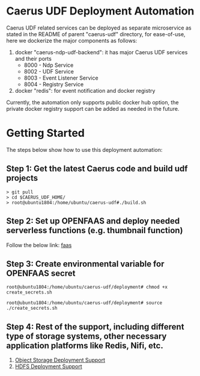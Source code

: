 # Caerus UDF Deployment Automation

Caerus UDF related services can be deployed as separate microservice as stated in the README of parent "caerus-udf" directory, for ease-of-use, here we dockerize the major components as follows:
  1. docker "caerus-ndp-udf-backend": it has major Caerus UDF services and their ports
        * 8000 - Ndp Service
        * 8002 - UDF Service
        * 8003 - Event Listener Service
        * 8004 - Registry Service
  2. docker "redis": for event notification and docker registry

Currently, the automation only supports public docker hub option, the private docker registry support can be added as needed in the future.
 
# Getting Started
The steps below show how to use this deployment automation:

## Step 1: Get the latest Caerus code and build udf projects
```
> git pull
> cd $CAERUS_UDF_HOME/
> root@ubuntu1804:/home/ubuntu/caerus-udf#./build.sh
```
## Step 2: Set up OPENFAAS and deploy needed serverless functions (e.g. thumbnail function)
Follow the below link: [faas](../faas)

## Step 3: Create environmental variable for OPENFAAS secret
```
root@ubuntu1804:/home/ubuntu/caerus-udf/deployment# chmod +x create_secrets.sh 

root@ubuntu1804:/home/ubuntu/caerus-udf/deployment# source ./create_secrets.sh 
```

## Step 4: Rest of the support, including different type of storage systems, other necessary application platforms like Redis, Nifi, etc. 
  1. [Object Storage Deployment Support](README_OBJECT_STORAGE_DEPLOYMENT.md)
  2. [HDFS Deployment Support](README_HDFS_DEPLOYMENT.md)
